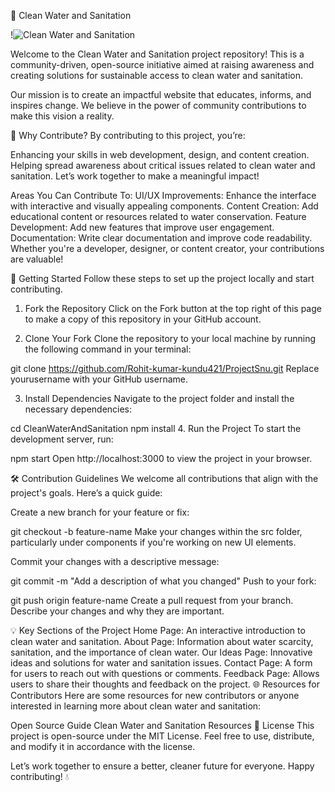 🌊 Clean Water and Sanitation

!![Clean Water and Sanitation](https://github.com/deep-ghosh/ProjectSnu/blob/main/img/repopic.jpg)


Welcome to the Clean Water and Sanitation project repository! This is a community-driven, open-source initiative aimed at raising awareness and creating solutions for sustainable access to clean water and sanitation.

Our mission is to create an impactful website that educates, informs, and inspires change. We believe in the power of community contributions to make this vision a reality.

🌟 Why Contribute?
By contributing to this project, you’re:

Enhancing your skills in web development, design, and content creation.
Helping spread awareness about critical issues related to clean water and sanitation.
Let’s work together to make a meaningful impact!

Areas You Can Contribute To:
UI/UX Improvements: Enhance the interface with interactive and visually appealing components.
Content Creation: Add educational content or resources related to water conservation.
Feature Development: Add new features that improve user engagement.
Documentation: Write clear documentation and improve code readability.
Whether you're a developer, designer, or content creator, your contributions are valuable!

🚀 Getting Started
Follow these steps to set up the project locally and start contributing.

1. Fork the Repository
Click on the Fork button at the top right of this page to make a copy of this repository in your GitHub account.

2. Clone Your Fork
Clone the repository to your local machine by running the following command in your terminal:


git clone https://github.com/Rohit-kumar-kundu421/ProjectSnu.git
Replace yourusername with your GitHub username.

3. Install Dependencies
Navigate to the project folder and install the necessary dependencies:

cd CleanWaterAndSanitation
npm install
4. Run the Project
To start the development server, run:


npm start
Open http://localhost:3000 to view the project in your browser.

🛠 Contribution Guidelines
We welcome all contributions that align with the project's goals. Here’s a quick guide:

Create a new branch for your feature or fix:


git checkout -b feature-name
Make your changes within the src folder, particularly under components if you're working on new UI elements.

Commit your changes with a descriptive message:


git commit -m "Add a description of what you changed"
Push to your fork:



git push origin feature-name
Create a pull request from your branch. Describe your changes and why they are important.

💡 Key Sections of the Project
Home Page: An interactive introduction to clean water and sanitation.
About Page: Information about water scarcity, sanitation, and the importance of clean water.
Our Ideas Page: Innovative ideas and solutions for water and sanitation issues.
Contact Page: A form for users to reach out with questions or comments.
Feedback Page: Allows users to share their thoughts and feedback on the project.
🌐 Resources for Contributors
Here are some resources for new contributors or anyone interested in learning more about clean water and sanitation:

Open Source Guide
Clean Water and Sanitation Resources
📜 License
This project is open-source under the MIT License. Feel free to use, distribute, and modify it in accordance with the license.

Let’s work together to ensure a better, cleaner future for everyone. Happy contributing! 💧